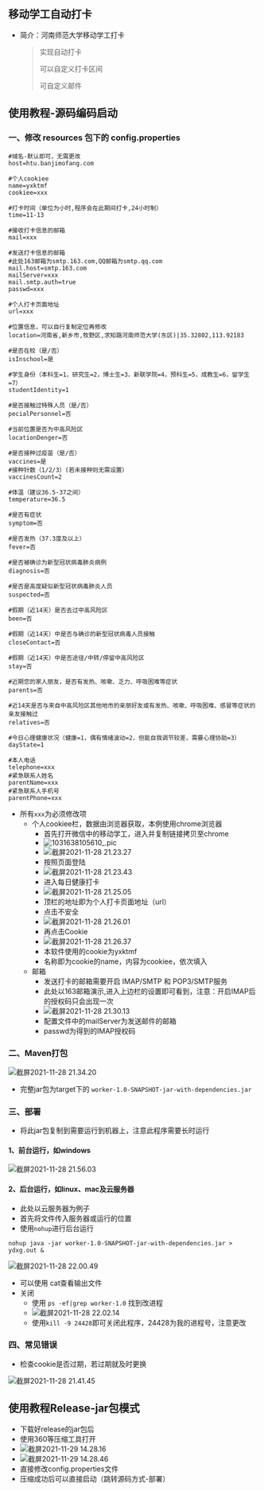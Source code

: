 ## 移动学工自动打卡

-   简介：河南师范大学移动学工打卡

    >   实现自动打卡
    >
    >   可以自定义打卡区间
    >
    >   可自定义邮件

## 使用教程-源码编码启动

### 一、修改 resources 包下的 config.properties

```properties
#域名-默认即可，无需更改
host=htu.banjimofang.com

#个人cookiee
name=yxktmf
cookiee=xxx

#打卡时间（单位为小时,程序会在此期间打卡,24小时制）
time=11-13

#接收打卡信息的邮箱
mail=xxx

#发送打卡信息的邮箱
#此处163邮箱为smtp.163.com,QQ邮箱为smtp.qq.com
mail.host=smtp.163.com
mailServer=xxx
mail.smtp.auth=true
passwd=xxx

#个人打卡页面地址
url=xxx

#位置信息，可以自行复制定位再修改
location=河南省,新乡市,牧野区,求知路河南师范大学(东区)|35.32802,113.92183

#是否在校（是/否）
isInschool=是

#学生身份（本科生=1，研究生=2，博士生=3，新联学院=4，预科生=5，成教生=6，留学生=7）
studentIdentity=1

#是否接触过特殊人员（是/否）
pecialPersonnel=否

#当前位置是否为中高风险区
locationDenger=否

#是否接种过疫苗（是/否）
vaccines=是
#接种针数（1/2/3）(若未接种则无需设置）
vaccinesCount=2

#体温（建议36.5-37之间）
temperature=36.5

#是否有症状
symptom=否

#是否发热（37.3度及以上）
fever=否

#是否被确诊为新型冠状病毒肺炎病例
diagnosis=否

#是否是高度疑似新型冠状病毒肺炎人员
suspected=否

#假期（近14天）是否去过中高风险区
been=否

#假期（近14天）中是否与确诊的新型冠状病毒人员接触
closeContact=否

#假期（近14天）中是否途径/中转/停留中高风险区
stay=否

#近期您的家人朋友，是否有发热、咳嗽、乏力、呼吸困难等症状
parents=否

#近14天是否与来自中高风险区其他地市的亲朋好友或有发热、咳嗽、呼吸困难、感冒等症状的亲友接触过
relatives=否

#今日心理健康状况（健康=1，偶有情绪波动=2，但能自我调节较差，需要心理协助=3）
dayState=1

#本人电话
telephone=xxx
#紧急联系人姓名
parentName=xxx
#紧急联系人手机号
parentPhone=xxx
```

-   所有`xxx`为必须修改项
    -   个人cookiee栏，数据由浏览器获取，本例使用chrome浏览器
        -   首先打开微信中的移动学工，进入并复制链接拷贝至chrome
        -   ![1031638105610_.pic](https://typroa-wolves.oss-cn-hangzhou.aliyuncs.com/img-li/1031638105610_.pic.jpg)
        -   ![截屏2021-11-28 21.23.27](https://typroa-wolves.oss-cn-hangzhou.aliyuncs.com/img-li/%E6%88%AA%E5%B1%8F2021-11-28%2021.23.27.png)
        -   按照页面登陆
        -   ![截屏2021-11-28 21.23.43](https://typroa-wolves.oss-cn-hangzhou.aliyuncs.com/img-li/%E6%88%AA%E5%B1%8F2021-11-28%2021.23.43.png)
        -   进入每日健康打卡
        -   ![截屏2021-11-28 21.25.05](https://typroa-wolves.oss-cn-hangzhou.aliyuncs.com/img-li/%E6%88%AA%E5%B1%8F2021-11-28%2021.25.05.png)
        -   顶栏的地址即为个人打卡页面地址（url）
        -   点击不安全
        -   ![截屏2021-11-28 21.26.01](https://typroa-wolves.oss-cn-hangzhou.aliyuncs.com/img-li/%E6%88%AA%E5%B1%8F2021-11-28%2021.26.01.png)
        -   再点击Cookie
        -   ![截屏2021-11-28 21.26.37](https://typroa-wolves.oss-cn-hangzhou.aliyuncs.com/img-li/%E6%88%AA%E5%B1%8F2021-11-28%2021.26.37.png)
        -   本软件使用的cookie为yxktmf
        -   名称即为cookie的name，内容为cookiee，依次填入
    -   邮箱
        -   发送打卡的邮箱需要开启 IMAP/SMTP 和 POP3/SMTP服务
        -   此处以163邮箱演示,进入上边栏的设置即可看到，注意：开启IMAP后的授权码只会出现一次
        -   ![截屏2021-11-28 21.30.13](https://typroa-wolves.oss-cn-hangzhou.aliyuncs.com/img-li/%E6%88%AA%E5%B1%8F2021-11-28%2021.30.13.png)
        -   配置文件中的mailServer为发送邮件的邮箱
        -   passwd为得到的IMAP授权码

### 二、Maven打包

![截屏2021-11-28 21.34.20](https://typroa-wolves.oss-cn-hangzhou.aliyuncs.com/img-li/%E6%88%AA%E5%B1%8F2021-11-28%2021.34.20.png)

-   完整jar包为target下的 `worker-1.0-SNAPSHOT-jar-with-dependencies.jar`

### 三、部署

-   将此jar包复制到需要运行到机器上，注意此程序需要长时运行

#### 1、前台运行，如windows

![截屏2021-11-28 21.56.03](https://typroa-wolves.oss-cn-hangzhou.aliyuncs.com/img-li/%E6%88%AA%E5%B1%8F2021-11-28%2021.56.03.png)

#### 2、后台运行，如linux、mac及云服务器

-   此处以云服务器为例子
-   首先将文件传入服务器或运行的位置
-   使用`nohup`进行后台运行

`nohup java -jar worker-1.0-SNAPSHOT-jar-with-dependencies.jar > ydxg.out &`

![截屏2021-11-28 22.00.49](https://typroa-wolves.oss-cn-hangzhou.aliyuncs.com/img-li/%E6%88%AA%E5%B1%8F2021-11-28%2022.00.49.png)

-   可以使用 cat查看输出文件
-   关闭
    -   使用  `ps -ef|grep worker-1.0` 找到改进程
    -   ![截屏2021-11-28 22.02.14](https://typroa-wolves.oss-cn-hangzhou.aliyuncs.com/img-li/%E6%88%AA%E5%B1%8F2021-11-28%2022.02.14.png)
    -   使用`kill -9 24428`即可关闭此程序，24428为我的进程号，注意更改

### 四、常见错误

-   检查cookie是否过期，若过期就及时更换

![截屏2021-11-28 21.41.45](https://typroa-wolves.oss-cn-hangzhou.aliyuncs.com/img-li/%E6%88%AA%E5%B1%8F2021-11-28%2021.41.45.png)

## 使用教程Release-jar包模式

-   下载好release的jar包后
-   使用360等压缩工具打开
-   ![截屏2021-11-29 14.28.16](https://typroa-wolves.oss-cn-hangzhou.aliyuncs.com/img-li/%E6%88%AA%E5%B1%8F2021-11-29%2014.28.16.png)
-   ![截屏2021-11-29 14.28.46](https://typroa-wolves.oss-cn-hangzhou.aliyuncs.com/img-li/%E6%88%AA%E5%B1%8F2021-11-29%2014.28.46.png)
-   直接修改config.properties文件
-   压缩成功后可以直接启动（跳转源码方式-部署）